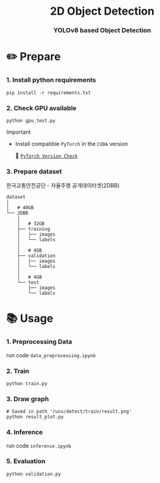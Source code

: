 <div align="center">

# 2D Object Detection

### YOLOv8 based Object Detection

</div>

# ✏️ Prepare
### 1. Install python requirements

```shell
pip install -r requirements.txt
```

### 2. Check GPU available

```shell
python gpu_test.py
```

> [!Important]
> - Install compatible `PyTorch` in the `CUDA` version
> 
>     🚀 [`PyTorch Version Check`](https://pytorch.org/get-started/previous-versions/)

### 3. Prepare dataset
    
한국교통안전공단 - 자율주행 공개데이터셋(2DBB)

``` shell
dataset
│
│   # 40GB
└── 2DBB
    │
    │   # 32GB
    ├── training
    │   ├── images
    │   └── labels
    │
    │   # 4GB
    ├── validation
    │   ├── images
    │   └── labels
    │
    │   # 4GB
    └── test
        ├── images
        └── labels
```

# 📚 Usage
### 1. Preprocessing Data
run code `data_preprocessing.ipynb`

### 2. Train
```shell
python train.py
```

### 3. Draw graph
```shell
# Saved in path 'runs/detect/train/result.png'
python result_plot.py
```

### 4. Inference
run code `inference.ipynb`

### 5. Evaluation
```shell
python validation.py
```
